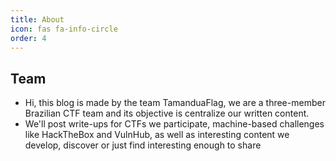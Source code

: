 ```yaml
---
title: About
icon: fas fa-info-circle
order: 4
---
```


## Team
- Hi, this blog is made by the team TamanduaFlag, we are a three-member Brazilian CTF team and its objective is centralize our written content.
- We'll post write-ups for CTFs we participate, machine-based challenges like HackTheBox and VulnHub, as well as interesting content we develop, discover or just find interesting enough to share

